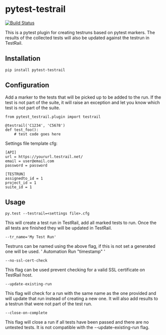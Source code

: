 pytest-testrail
=================

[![Build Status](https://travis-ci.org/dubner/pytest-testrail.svg?branch=master)](https://travis-ci.org/dubner/pytest-testrail)


This is a pytest plugin for creating testruns based on pytest markers.
The results of the collected tests will also be updated against the testrun in TestRail.

Installation
------------

    pip install pytest-testrail


Configuration
-------------

Add a marker to the tests that will be picked up to be added to the run. If the test is not part of the suite, it will raise an exception and let you know which test is not part of the suite.

	from pytest_testrail.plugin import testrail

	@testrail('C1234', 'C5678')
	def test_foo():
		# test code goes here

Settings file template cfg:

	[API]
	url = https://yoururl.testrail.net/
	email = user@email.com
	password = password

	[TESTRUN]
	assignedto_id = 1
	project_id = 1
	suite_id = 1

Usage
-----
	py.test --testrail=<settings file>.cfg

This will create a test run in TestRail, add all marked tests to run.
Once the all tests are finished they will be updated in TestRail.

	--tr_name='My Test Run'

Testruns can be named using the above flag, if this is not set a generated one will be used.
' Automation Run "timestamp" '

	--no-ssl-cert-check

This flag can be used prevent checking for a valid SSL certificate on TestRail host.

	--update-existing-run
	
This flag will check for a run with the same name as the one provided and will update that run instead of creating a new one.
It will also add results to a testrun that were not part of the test run.	

	--close-on-complete

This flag will close a run if all tests have been passed and there are no untested tests. It is not compatible with the --update-existing-run flag.	
